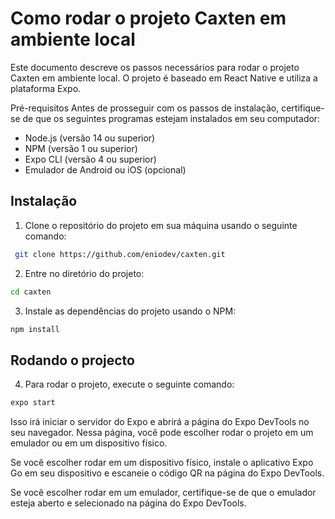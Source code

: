 # Como rodar o projeto Caxten em ambiente local
Este documento descreve os passos necessários para rodar o projeto Caxten em ambiente local. O projeto é baseado em React Native e utiliza a plataforma Expo.

Pré-requisitos
Antes de prosseguir com os passos de instalação, certifique-se de que os seguintes programas estejam instalados em seu computador:

- Node.js (versão 14 ou superior)
- NPM (versão 1 ou superior)
- Expo CLI (versão 4 ou superior)
- Emulador de Android ou iOS (opcional)

## Instalação
1. Clone o repositório do projeto em sua máquina usando o seguinte comando:
```sh
 git clone https://github.com/eniodev/caxten.git
```
2. Entre no diretório do projeto:
```sh
cd caxten
```
3. Instale as dependências do projeto usando o NPM:
```sh
npm install
```
## Rodando o projecto
4. Para rodar o projeto, execute o seguinte comando:
```sh
expo start
```
Isso irá iniciar o servidor do Expo e abrirá a página do Expo DevTools no seu navegador. Nessa página, você pode escolher rodar o projeto em um emulador ou em um dispositivo físico.

Se você escolher rodar em um dispositivo físico, instale o aplicativo Expo Go em seu dispositivo e escaneie o código QR na página do Expo DevTools.

Se você escolher rodar em um emulador, certifique-se de que o emulador esteja aberto e selecionado na página do Expo DevTools.

